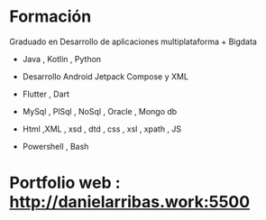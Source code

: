 # Formación
Graduado en Desarrollo de aplicaciones multiplataforma + Bigdata 

- Java , Kotlin , Python 
- Desarrollo Android Jetpack Compose y XML
- Flutter , Dart

- MySql , PlSql , NoSql , Oracle , Mongo db
- Html ,XML , xsd , dtd , css , xsl , xpath , JS
- Powershell , Bash 

# Portfolio web : http://danielarribas.work:5500
